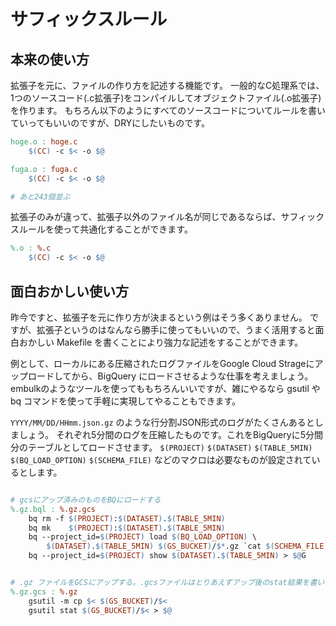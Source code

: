 
# サフィックスルール

## 本来の使い方

拡張子を元に、ファイルの作り方を記述する機能です。
一般的なC処理系では、1つのソースコード(.c拡張子)をコンパイルしてオブジェクトファイル(.o拡張子)を作ります。
もちろん以下のようにすべてのソースコードについてルールを書いていってもいいのですが、DRYにしたいものです。

```Makefile
hoge.o : hoge.c
    $(CC) -c $< -o $@

fuga.o : fuga.c
    $(CC) -c $< -o $@

# あと243個並ぶ
```

拡張子のみが違って、拡張子以外のファイル名が同じであるならば、サフィックスルールを使って共通化することができます。

```Makefile
%.o : %.c
    $(CC) -c $< -o $@
```

## 面白おかしい使い方

昨今ですと、拡張子を元に作り方が決まるという例はそう多くありません。
ですが、拡張子というのはなんなら勝手に使ってもいいので、うまく活用すると面白おかしい Makefile を書くことにより強力な記述をすることができます。

例として、ローカルにある圧縮されたログファイルをGoogle Cloud Strageにアップロードしてから、BigQuery にロードさせるような仕事を考えましょう。embulkのようなツールを使ってももちろんいいですが、雑にやるなら gsutil や bq コマンドを使って手軽に実現してやることもできます。

`YYYY/MM/DD/HHmm.json.gz` のような行分割JSON形式のログがたくさんあるとしましょう。
それぞれ5分間のログを圧縮したものです。これをBigQueryに5分間分のテーブルとしてロードさせます。
`$(PROJECT)` `$(DATASET)` `$(TABLE_5MIN)` `$(BQ_LOAD_OPTION)` `$(SCHEMA_FILE)` などのマクロは必要なものが設定されているとします。

```Makefile

# gcsにアップ済みのものをBQにロードする
%.gz.bql : %.gz.gcs
    bq rm -f $(PROJECT):$(DATASET).$(TABLE_5MIN)
    bq mk    $(PROJECT):$(DATASET).$(TABLE_5MIN)
    bq --project_id=$(PROJECT) load $(BQ_LOAD_OPTION) \
        $(DATASET).$(TABLE_5MIN) $(GS_BUCKET)/$*.gz `cat $(SCHEMA_FILE)`
    bq --project_id=$(PROJECT) show $(DATASET).$(TABLE_5MIN) > $@G


# .gz ファイルをGCSにアップする。.gcsファイルはとりあえずアップ後のstat結果を書いておく
%.gz.gcs : %.gz
    gsutil -m cp $< $(GS_BUCKET)/$<
    gsutil stat $(GS_BUCKET)/$< > $@
```
